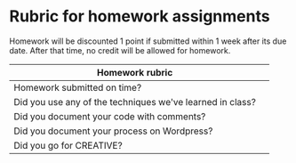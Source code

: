 # Rubric for homework assignments #

Homework will be discounted 1 point if submitted within 1 week after its due date.  After that time, no credit will be allowed for homework. 

| Homework rubric                                           |   |
|-----------------------------------------------------------|---|
| Homework submitted on time?                               |   |
| Did you use any of the techniques we've learned in class? |   |
| Did you document your code with comments?                 |   |
| Did you document your process on Wordpress?               |   |
| Did you go for CREATIVE?                                  |   |